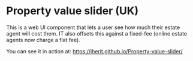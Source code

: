 # Property value slider (UK)


This is a web UI component that lets a user see how much their estate agent will cost them. IT also offsets this against a fixed-fee (online estate agents now charge a flat fee).

You can see it in action at: https://jherit.github.io/Property-value-slider/
